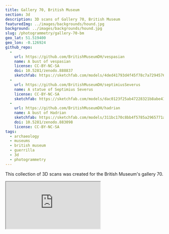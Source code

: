 ```yaml
---
title: Gallery 70, British Museum
section: 3d
description: 3D scans of Gallery 70, British Museum
featuredImg: ../images/backgrounds/hound.jpg
background: ../images/backgrounds/hound.jpg
slug: /photogrammetry/gallery-70-bm
geo_lat: 51.519400
geo_lon: -0.126924
github_repo:
  -
    url: https://github.com/BritishMuseumDH/vespasian
    name: A bust of vespasian
    license: CC-BY-NC-SA
    doi: 10.5281/zenodo.888837
    sketchfab: https://sketchfab.com/models/4ded41793d4f45f78c7a72945769cd54
  -
    url: https://github.com/BritishMuseumDH/septimiusSeverus
    name: A statue of Septimius Severus
    license: CC-BY-NC-SA
    sketchfab: https://sketchfab.com/models/dac0123f25ab47228321b8abe4129ab1
  -
    url: https://github.com/BritishMuseumDH/hadrian
    name: A bust of Hadrian
    sketchfab: https://sketchfab.com/models/311bc170c8bb4f5785a2965771a88264
    doi: 10.5281/zenodo.883098
    license: CC-BY-NC-SA
tags:
  - archaeology
  - museums
  - british museum
  - guerrilla
  - 3d
  - photogrammetry
---
```


This collection of 3D scans was created for the British Museum's gallery 70.

<div class="ratio  ratio-1x1 mb-3">
  <iframe title="A 3D model playlist from gallery 70" src="https://sketchfab.com/playlists/embed?collection=84b330dde17549cf85a1480e0d54a6de"  allow="autoplay; fullscreen; vr" mozallowfullscreen="true" webkitallowfullscreen="true"></iframe>
</div>
